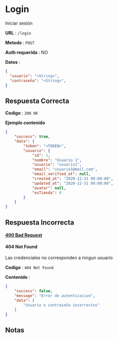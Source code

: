 # Login

Iniciar sesión

**URL** : `/login`

**Metodo** : `POST`

**Auth requerida** : NO

**Datos** :
```json
{
  "usuario": "<String>",
  "contraseña": "<String>",
}
```

## Respuesta Correcta

**Codigo** : `200 OK`

**Ejemplo contenido**

```json
{
    "success": true,
    "data": {
        "token": "<TOKEN>",
        "usuario": {
            "id": 1,
            "nombre": "Usuario 1",
            "usuario": "usuario1",
            "email": "usuario1@mail.com",
            "email_verified_at": null,
            "created_at": "2020-12-31 00:00:00",
            "updated_at": "2020-12-31 00:00:00",
            "avatar": null,
            "esTienda": 0
        }
    }
}
```

## Respuesta Incorrecta

#### [400 Bad Request](../General/Errores.md#400-bad-request)

#### 404 Not Found

Las credenciales no corresponden a ningun usuario

**Codigo** : `404 Not Found`

**Contenido** :

```json
{
    "success": false,
    "message": "Error de autenticacion",
    "data": [
        "Usuario o contraseña incorrectos"
    ]
}
```

## Notas
